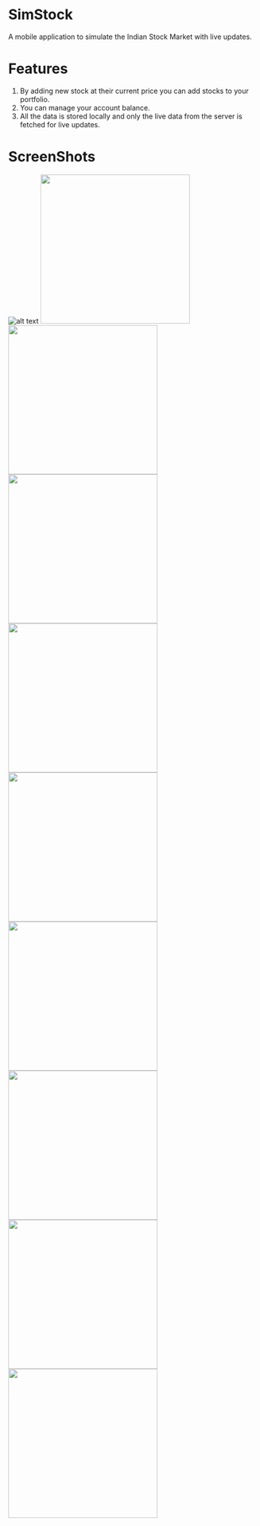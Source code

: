 # SimStock
A mobile application to simulate the Indian Stock Market with live updates.

# Features

1. By adding new stock at their current price you can add stocks to your portfolio.
2. You can manage your account balance.
3. All the data is stored locally and only the live data from the server is fetched for live updates.

# ScreenShots
![alt text](https://github.com/akhilesh11/SimStock/blob/master/SimStock_Flutter/screenshots/1.png?raw=true)
<img src="https://github.com/akhilesh11/SimStock/blob/master/SimStock_Flutter/screenshots/1.png?raw=true" width="300">
<img src="https://github.com/akhilesh11/SimStock/blob/master/SimStock_Flutter/screenshots/2.png?raw=true" width="300">
<img src="https://github.com/akhilesh11/SimStock/blob/master/SimStock_Flutter/screenshots/3.png?raw=true" width="300">
<img src="https://github.com/akhilesh11/SimStock/blob/master/SimStock_Flutter/screenshots/4.png?raw=true" width="300">
<img src="https://github.com/akhilesh11/SimStock/blob/master/SimStock_Flutter/screenshots/5.png?raw=true" width="300">
<img src="https://github.com/akhilesh11/SimStock/blob/master/SimStock_Flutter/screenshots/6.png?raw=true" width="300">
<img src="https://github.com/akhilesh11/SimStock/blob/master/SimStock_Flutter/screenshots/7.png?raw=true" width="300">
<img src="https://github.com/akhilesh11/SimStock/blob/master/SimStock_Flutter/screenshots/8.png?raw=true" width="300">
<img src="https://github.com/akhilesh11/SimStock/blob/master/SimStock_Flutter/screenshots/9.png?raw=true" width="300">
